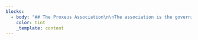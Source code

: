 ```yaml
---
blocks:
  - body: "## The Proxeus Association\n\nThe association is the governing body responsible for the maintenance and development of the Proxeus software. We also aim to encourage innovation and evangelize the project by launching and supporting community initiatives, as well as creating synergies and partnerships with relevant community projects. The Association is working to give the project a decentralized structure (DAO) to allow our members to propose guidance on the software. We want to make the Proxeus software the WordPress of the blockchain and democratize the development of blockchain applications.\n\n## Articles of association\n\nProxeus Association is a non-profit association governed by the present statutes and, secondly, by Articles 60 et seq. of the Swiss Civil Code. It is politically neutral, and non- denominational.\n\n### OVERVIEW\n\n#### Article 2\n\n* Legal Seat: The Association’s headquarters are located in Berne, Canton of Berne.\n* Duration: The Association shall be of unlimited duration.\n\n### GOALS\n\n#### Article 3\n\n#### The Proxeus software is a powerful workflow engine with blockchain capabilities designed to cover a large spectrum of applications. It is made available as open source code and maintained by a community of users.\n\n* The Association shall pursue the following goals:\n* set up a governance mechanism for the Proxeus project;\n* allocate resources to maintainers and developers of the Proxeus open source software; and\n* foster innovation and evangelize the project by launching and supporting community initiatives, as well as by creating synergies and partnering with relevant community- driven projects.\n\n### RESOURCES\n\n#### Article 4\n\nThe Association’s resources are derived from:\n\n* donations and legacies;\n* sponsorship;\n* public subsidies;\n* membership fees;\n* any other resources authorized by the law.\n* The funds shall be used in accordance with the goals of the Association.\n\n### MEMBERS\n\n#### Article 5\n\nMembers of the Association:\_Initially, the founders shall be the only members of the Association. The General Assembly may define further types of membership and how new members of the Association are accepted.\n\nMembership Fee:\_Initially, there shall be no membership fees for members of the Association. Later, it is up to the General Assembly to resolve on the introduction of membership fees and to determine the amount owed by the members.\n\nTermination of Membership:\n\nMembership terminates:\n\n* By written resignation thereby notifying the Executive Board (Art. 14) at least three (3)\_months before the end of the financial year;\n* By exclusion ordered by the Executive Board for just cause (e.g. non-payment of\_membership fees or damaging the interests of the Association) with no right of appeal to\_the General Assembly.\n* Upon death / bankruptcy / liquidation of a member.\_In all cases of termination, the membership fee (if applicable) for the current year remains due. Members who have resigned or who are excluded have no rights to any part of the Association’s assets.\n  No financial liability of Members:\_Only the Association’s assets may be used for obligations/commitments contracted in its name. Members have no personal liability whatsoever.\n\n### ORGANS\n\n#### Article 6\n\nThe Association shall include the following organs:\n\n* General Assembly\n* Executive Board\n\n### GENERAL ASSEMBLY\n\n#### Article 7\n\nComposition: The General Assembly is the Association’s supreme authority. It is composed of all members.\n\nMeetings: The General Assembly shall hold an Ordinary Meeting once each year. It may also hold Extraordinary Meetings whenever necessary, at the request of the Executive Board or at least of one-fifth of its members.\n\nInvitation to Meetings:\_The Executive Board shall inform the members in writing of the date and place of the General Assembly at least six (6) weeks in advance (email or announcement on the website of Proxeus is sufficient). A detailed notification (email is sufficient), including the proposed agenda, shall be sent to each member at least ten (10) days prior to the date of the meeting. Requests of members to include topics in the agenda must be submitted to the Executive Board prior to the General Assembly.\n\nNo Minimal Attendance Requirement: The General Assembly shall be considered valid regardless of the number of members present.\n\n#### Article 8\n\nResponsibilities of the General Assembly:\_The General Assembly:\n\nAppoints the members of the Executive Board and elects, at a minimum, the President, the Secretary and the Treasurer;\n\n* Notes the contents of the reports and financial statements for the year and votes on their adoption;\n* Approves the annual budget;\n* Supervises the activity of other organs, which it may dismiss, stating the grounds\_therefore;\n* Appoints an auditor for the Organization’s accounts (if needed);\n* Handling of any exclusion processes;\n* Decides on any modification of statutes; and\n* Decides on the dissolution of the Association.\n\n#### Article 9\n\nPresident of the General Assembly: The General Assembly is presided over by the President. In absence of the President, the General Assembly is presided over by the Vice President or any other member of the Executive Board as determined by the General Assembly.\n\nProposal of President: The President must be proposed by the Executive Board and acts as both President as well as President of the Executive Board.\n\n#### Article 10\n\nResolutions: Decisions of the General Assembly shall be taken by a majority vote of the members present. In case of deadlock, the President, or in his absence the presiding member, shall have the casting vote.\\\n\nResolutions to Amend the Statutes: Decisions concerning the amendment of the Statutes and the dissolution of the Association must be approved by a two-third majority of the members present.\n\n#### Article 11\n\nVoting in the General Assembly: Votes are shown by hands or by electronic means made available by the Executive Board, which do not require physical presence of the member at the General Assembly. If at least the majority of the members request it, voting may take place secretly.\n\n#### Article 12\n\nAgenda of Ordinary Meeting: The agenda of the Ordinary Meeting of the General Assembly must include:\n\n* Approval of the Minutes of the previous General Assembly;\n* Approval of the Executive Board’s annual Activity Report;\n* Approval of the statement of the Treasurer\n* Setting of membership fees (if membership fees are introduced);\n* Approval of the budget;\n* Approval of reports and accounts;\n* Election of Executive Board members; and\n* Miscellaneous business.\n\n### EXECUTIVE BOARD\n\n#### Article 13\n\nResponsibilities of the Executive Board: The Executive Board is authorized to carry out all acts that further the purposes of the Association which have not been allocated to the General Assembly. It has the most extensive powers to manage the Association’s day-to-day affairs.\n\nComposition of Executive Board: The Executive Board will be composed of a minimum of two (2) and a maximum of five (5) members and will be elected by the General Assembly for a one-year period. Seeking re-election is permissible. The Executive Board is self-constituted.\_Quorum: The Executive Board has a quorum when at least two (2) members are present. Upon motion of the President or on request of a member of the Executive Board, the Executive Board will convene.\n\nVacancies: If an Executive Board position is vacated the Executive Board will fill the resulting vacancy. The appointment shall be approved by the General Assembly at their next meeting.\nResponsibility of President: The President of the Association also presides the Executive Board.\n\n#### Article 14\n\nCompensation:\_The Executive Board members may be reasonably compensated for their work on the Executive Board with a fixed annual compensation. The General Assembly determines the compensation for the Executive Board members, if any. Expenses (actual expenses and travel costs proven by digital receipts) incurred by the Executive Board members shall be reimbursed by the Association.\n\n#### Article 15\n\nFunction of Executive Board: The functions of the Executive Board are:\n\n* to take the appropriate measures to achieve the goals of the Association;\n* to convene the Ordinary and Extraordinary Meetings of the General Assembly;\n* to take decisions with regard to the policies for the admission of new members as well as\_the resignation and possible expulsion of members;\n* to ensure that Statutes are applied, to draft rules of procedure, and to administer the assets of the Association.\n\n#### Article 16\n\nLegal requirement to elect Auditors: The Auditors have to be elected by the General Assembly. Following the legal rules in Switzerland, the Association must have its accounting audited in the event that two of the criteria listed below are exceeded:\n\n1. Balance sheet total of CHF 10 million\n2. Turnover of CHF 20 million\n3. 50 full time employees on yearly average\n\nVoluntary election of Auditors: The General Assembly may, with a two-thirds majority, request the election of an auditor for a limited audit of the accounting even if the above criteria are not met.\nResponsibilities of Auditors: The auditor shall check the operating and annual accounts prepared by the Executive Board and present a written and detailed report to the General Assembly.\n\n### VARIOUS PROVISIONS\n\n#### Article 17\n\nFinancial year: The financial year shall begin on 1 January and end on 31 December of each\_year. The first year ends on December 31 2020.\n\n#### Article 18\n\nDistribution of assets in case of dissolution: Should the Association be dissolved, all available assets should be transferred to a non-profit organization based in Switzerland pursuing public interest goals similar to those of the Association and likewise benefiting from tax exemption.\n\nThe present Statutes have been approved by the General Assembly of 23 March 2020. For Proxeus Association\n\n0x77b48b1172a5E37bC46aaC270D582d36dDB92594\n\nOleg Lavrovsky,\_President\n\n0xb8012Acd96f92a57207B89573507be1961D48cDA\n\nFabian Mösli, Secretary\n\n0x88d2235B15Fb8d0217Fd46ef154766a5D5E4F086\n\nVivien Fuhrer, Treasurer\n"
    color: tint
    _template: content
---
```


